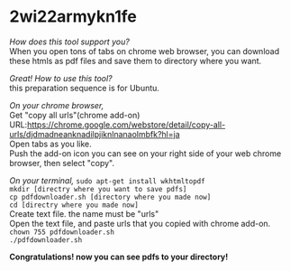 # 2wi22armykn1fe
*How does this tool support you?*  
  When you open tons of tabs on chrome web browser, you can download these htmls as pdf files and save them to directory where you want.

*Great! How to use this tool?*  
  this preparation sequence is for Ubuntu.

*On your chrome browser,*  
Get "copy all urls"(chrome add-on)  
  URL:https://chrome.google.com/webstore/detail/copy-all-urls/djdmadneanknadilpjiknlnanaolmbfk?hl=ja   
Open tabs as you like.  
Push the add-on icon you can see on your right side of your web chrome browser, then select "copy".

*On your terminal,*
  `sudo apt-get install wkhtmltopdf`  
  `mkdir [directry where you want to save pdfs]`  
  `cp pdfdownloader.sh [directory where you made now]`  
  `cd [directry where you made now]`  
  Create text file. the name must be "urls"  
  Open the text file, and paste urls that you copied with chrome add-on.  
  `chown 755 pdfdownloader.sh`  
  `./pdfdownloader.sh`  


**Congratulations! now you can see pdfs to your directory!**
